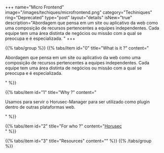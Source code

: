 +++
name="Micro Frontend"
image="/images/techiques/microfrontend.png"
category="Techiniques"
ring="Deprecated"
type="post"
layout="details"
isNew="true"
description="Abordagem que pensa em um site ou aplicativo da web como uma composição de recursos pertencentes a equipes independentes. Cada equipe tem uma área distinta de negócios ou missão com a qual se preocupa e é especializada. "
+++

{{% tabs/group %}}
  {{% tabs/item id="0" title="What is it ?" content="<p>Abordagem que pensa em um site ou aplicativo da web como uma composição de recursos pertencentes a equipes independentes. Cada equipe tem uma área distinta de negócios ou missão com a qual se preocupa e é especializada.</p>" %}}
  
  {{% tabs/item id="1" title="Why ?" content="<p>Usamos para servir o Horusec-Manager para ser utilizado como plugin dentro de outras plataformas web.</p>" %}}
  
  {{% tabs/item id="2" title="For who ?" content="<a href='https://horusec.io/site/'>Horusec</a><br />" %}}

  {{% tabs/item id="3" title="Resources" content="" %}}
{{% /tabs/group %}}
